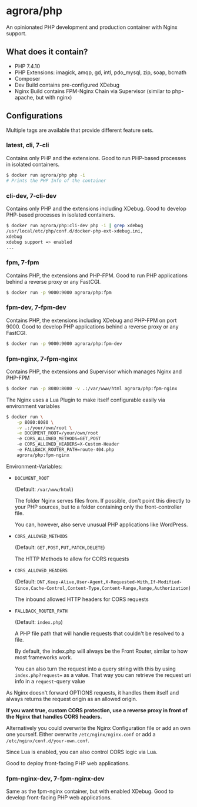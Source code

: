 agrora/php
==========

An opinionated PHP development and production container with Nginx support.

## What does it contain?

- PHP 7.4.10
- PHP Extensions: imagick, amqp, gd, intl, pdo_mysql, zip, soap, bcmath
- Composer
- Dev Build contains pre-configured XDebug
- Nginx Build contains FPM-Nginx Chain via Supervisor (similar to php-apache, but with nginx)

## Configurations

Multiple tags are available that provide different feature sets.

### latest, cli, 7-cli

Contains only PHP and the extensions.
Good to run PHP-based processes in isolated containers.

```bash
$ docker run agrora/php php -i
# Prints the PHP Info of the container
```

### cli-dev, 7-cli-dev

Contains only PHP and the extensions including XDebug.
Good to develop PHP-based processes in isolated containers.

```bash
$ docker run agrora/php:cli-dev php -i | grep xdebug
/usr/local/etc/php/conf.d/docker-php-ext-xdebug.ini,
xdebug
xdebug support => enabled
...
```

### fpm, 7-fpm

Contains PHP, the extensions and PHP-FPM.
Good to run PHP applications behind a reverse proxy or any FastCGI.

```bash
$ docker run -p 9000:9000 agrora/php:fpm
```

### fpm-dev, 7-fpm-dev

Contains PHP, the extensions including XDebug and PHP-FPM on port 9000.
Good to develop PHP applications behind a reverse proxy or any FastCGI.

```bash
$ docker run -p 9000:9000 agrora/php:fpm-dev
```

### fpm-nginx, 7-fpm-nginx

Contains PHP, the extensions and Supervisor which manages
Nginx and PHP-FPM

```bash
$ docker run -p 8080:8080 -v .:/var/www/html agrora/php:fpm-nginx
```

The Nginx uses a Lua Plugin to make itself configurable
easily via environment variables

```bash
$ docker run \
    -p 8080:8080 \
    -v .:/your/own/root \
    -e DOCUMENT_ROOT=/your/own/root
    -e CORS_ALLOWED_METHODS=GET,POST
    -e CORS_ALLOWED_HEADERS=X-Custom-Header
    -e FALLBACK_ROUTER_PATH=route-404.php
    agrora/php:fpm-nginx
```

Environment-Variables:
- `DOCUMENT_ROOT`

   (Default: `/var/www/html`)

   The folder Nginx serves files from. If possible, don't point
   this directly to your PHP sources, but to a folder
   containing only the front-controller file.
   
   You can, however, also serve unusual PHP applications like WordPress.
- `CORS_ALLOWED_METHODS`
   
   (Default: `GET,POST,PUT,PATCH,DELETE`)

   The HTTP Methods to allow for CORS requests
- `CORS_ALLOWED_HEADERS`
   
   (Default: `DNT,Keep-Alive,User-Agent,X-Requested-With,If-Modified-Since,Cache-Control,Content-Type,Content-Range,Range,Authorization`)
   
   The inbound allowed HTTP headers for CORS requests
- `FALLBACK_ROUTER_PATH`

   (Default: `index.php`)

   A PHP file path that will handle requests that couldn't be resolved to a file.
   
   By default, the index.php will always be the Front Router, similar
   to how most frameworks work.
   
   You can also turn the request into a query string with this
   by using `index.php?request=` as a value. That way
   you can retrieve the request uri info in a `request`-query value

As Nginx doesn't forward OPTIONS requests, it handles them itself and
always returns the request origin as an allowed origin.

**If you want true, custom CORS protection, use a reverse proxy in front of
the Nginx that handles CORS headers.**

Alternatively you could overwrite the Nginx Configuration file
or add an own one yourself. Either overwrite `/etc/nginx/nginx.conf`
or add a `/etc/nginx/conf.d/your-own.conf`.

Since Lua is enabled, you can also control CORS logic via Lua.

Good to deploy front-facing PHP web applications.

### fpm-nginx-dev, 7-fpm-nginx-dev

Same as the fpm-nginx container, but with enabled XDebug.
Good to develop front-facing PHP web applications.
